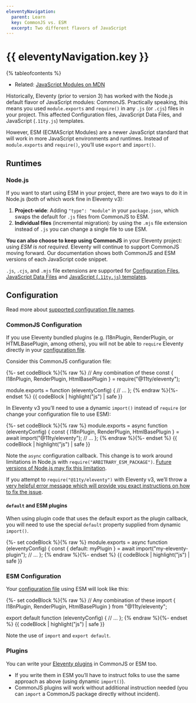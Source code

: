 ```yaml
---
eleventyNavigation:
  parent: Learn
  key: CommonJS vs. ESM
  excerpt: Two different flavors of JavaScript
---
```


# {{ eleventyNavigation.key }}

{% tableofcontents %}

* Related: [JavaScript Modules on MDN](https://developer.mozilla.org/en-US/docs/Web/JavaScript/Guide/Modules)

Historically, Eleventy (prior to version 3) has worked with the Node.js default flavor of JavaScript modules: CommonJS. Practically speaking, this means you used `module.exports` and `require()` in any `.js` (or `.cjs`) files in your project. This affected Configuration files, JavaScript Data Files, and JavaScript (`.11ty.js`) templates.

However, ESM (ECMAScript Modules) are a newer JavaScript standard that will work in more JavaScript environments and runtimes. Instead of `module.exports` and `require()`, you’ll use `export` and `import()`.

## Runtimes

### Node.js

If you want to start using ESM in your project, there are two ways to do it in Node.js (both of which work fine in Eleventy v3):

1. **Project-wide**: Adding `"type": "module"` in your `package.json`, which swaps the default for `.js` files from CommonJS to ESM.
1. **Individual files** (incremental migration): by using the `.mjs` file extension instead of `.js` you can change a single file to use ESM.

**You can also choose to keep using CommonJS** in your Eleventy project: using _ESM is not required_. Eleventy will continue to support CommonJS moving forward. Our documentation shows both CommonJS and ESM versions of each JavaScript code snippet.

`.js`, `.cjs`, and `.mjs` file extensions are supported for [Configuration Files](/docs/config.md), [JavaScript Data Files](/docs/data-js.md) and [JavaScript (`.11ty.js`) templates](/docs/languages/javascript.md).

## Configuration

Read more about [supported configuration file names](/docs/config.md#default-filenames).

### CommonJS Configuration

If you use Eleventy bundled plugins (e.g. I18nPlugin, RenderPlugin, or HTMLBasePlugin, among others), you will not be able to `require` Eleventy directly in your [configuration file](/docs/config.md).

Consider this CommonJS configuration file:

{%- set codeBlock %}{% raw %}
// Any combination of these
const { I18nPlugin, RenderPlugin, HtmlBasePlugin } = require("@11ty/eleventy");

module.exports = function (eleventyConfig) {
	// …
};
{% endraw %}{%- endset %}
{{ codeBlock | highlight("js") | safe }}

In Eleventy v3 you’ll need to use a dynamic `import()` instead of `require` (or change your configuration file to use ESM):

{%- set codeBlock %}{% raw %}
module.exports = async function (eleventyConfig) {
	const { I18nPlugin, RenderPlugin, HtmlBasePlugin } = await import("@11ty/eleventy");
	// …
};
{% endraw %}{%- endset %}
{{ codeBlock | highlight("js") | safe }}

Note the `async` configuration callback. This change is to work around limitations in Node.js with `require("ARBITRARY_ESM_PACKAGE")`. [Future versions of Node.js may fix this limitation](https://joyeecheung.github.io/blog/2024/03/18/require-esm-in-node-js/).

If you attempt to `require("@11ty/eleventy")` with Eleventy v3, we’ll throw a [very helpful error message which will provide you exact instructions on how to fix the issue](https://www.zachleat.com/web/future-friendly-esm/).

#### `default` and ESM plugins

When using plugin code that uses the default export as the plugin callback, you will need to use the special `default` property supplied from dynamic `import()`.

{%- set codeBlock %}{% raw %}
module.exports = async function (eleventyConfig) {
	const { default: myPlugin } = await import("my-eleventy-plugin");
	// …
};
{% endraw %}{%- endset %}
{{ codeBlock | highlight("js") | safe }}

### ESM Configuration

Your [configuration file](/docs/config.md) using ESM will look like this:

{%- set codeBlock %}{% raw %}
// Any combination of these
import { I18nPlugin, RenderPlugin, HtmlBasePlugin } from "@11ty/eleventy";

export default function (eleventyConfig) {
	// …
};
{% endraw %}{%- endset %}
{{ codeBlock | highlight("js") | safe }}

Note the use of `import` and `export default`.

### Plugins

You can write your [Eleventy plugins](/docs/plugins.md) in CommonJS or ESM too.

* If you write them in ESM you’ll have to instruct folks to use the same approach as above (using dynamic `import()`).
* CommonJS plugins will work without additional instruction needed (you can `import` a CommonJS package directly without incident).
